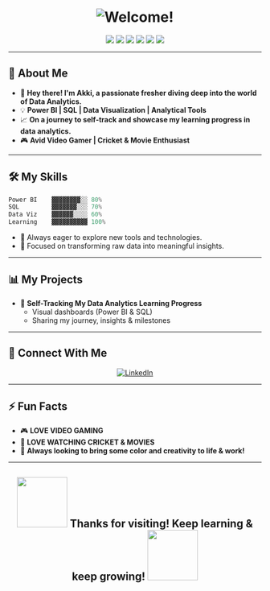 <!--
🎨🌈 Welcome Banner (animated GIF or SVG can be embedded from an external source if desired)
-->
<h1 align="center">
  <img src="https://readme-typing-svg.demolab.com?font=Fira+Code&size=34&pause=1000&color=FF6F61&center=true&vCenter=true&width=800&lines=Hi+%F0%9F%91%8B+I'm+Akki-333!;A+Tech+Enthusiast+%F0%9F%94%A5;Power+BI+%E2%9A%99%EF%B8%8F+SQL+%F0%9F%92%BB+Data+Analytics" alt="Welcome!" />
</h1>

<!-- Badges and quick info -->
<p align="center">
  <img src="https://img.shields.io/badge/Power%20BI-F2C811?style=for-the-badge&logo=powerbi&logoColor=black" />
  <img src="https://img.shields.io/badge/SQL-4479A1?style=for-the-badge&logo=Microsoft%20SQL%20Server&logoColor=white" />
  <img src="https://img.shields.io/badge/Data%20Analytics-00A86B?style=for-the-badge" />
  <img src="https://img.shields.io/badge/Tech%20Enthusiast-FF6F61?style=for-the-badge" />
  <img src="https://img.shields.io/badge/Gamer-%231e2a78?style=for-the-badge&logo=steam&logoColor=white" />
  <img src="https://img.shields.io/badge/Cricket%20Fan-2E8B57?style=for-the-badge" />
</p>

---

## 🚀 About Me

- 👋 **Hey there! I'm Akki, a passionate fresher diving deep into the world of Data Analytics.**
- 💡 **Power BI | SQL | Data Visualization | Analytical Tools**
- 📈 **On a journey to self-track and showcase my learning progress in data analytics.**
- 🎮 **Avid Video Gamer | Cricket & Movie Enthusiast**

---

## 🛠️ My Skills

```python
Power BI    ▓▓▓▓▓▓▓▓░░ 80%
SQL         ▓▓▓▓▓▓▓░░░ 70%
Data Viz    ▓▓▓▓▓▓░░░░ 60%
Learning    ▓▓▓▓▓▓▓▓▓▓ 100%
```

- 🌟 Always eager to explore new tools and technologies.
- 🎯 Focused on transforming raw data into meaningful insights.

---

## 📊 My Projects

- 🌱 **Self-Tracking My Data Analytics Learning Progress**
    - Visual dashboards (Power BI & SQL)
    - Sharing my journey, insights & milestones

---

## 🔗 Connect With Me

<p align="center">
  <a href="https://www.linkedin.com/in/ak445/">
    <img src="https://img.shields.io/badge/LinkedIn-0A66C2?style=for-the-badge&logo=linkedin&logoColor=white" alt="LinkedIn">
  </a>
</p>

---

## ⚡ Fun Facts

- 🎮 **LOVE VIDEO GAMING**
- 🏏 **LOVE WATCHING CRICKET & MOVIES**
- 🌈 **Always looking to bring some color and creativity to life & work!**

---

<h2 align="center">
  <img src="https://media.giphy.com/media/13HgwGsXF0aiGY/giphy.gif" width="100" /> 
  Thanks for visiting! Keep learning & keep growing! 
  <img src="https://media.giphy.com/media/26ufnwz3wDUli7GU0/giphy.gif" width="100" />
</h2>

<!--
You can add more visuals, animated graphs, or Power BI snapshots as you build your analytics portfolio!
-->
